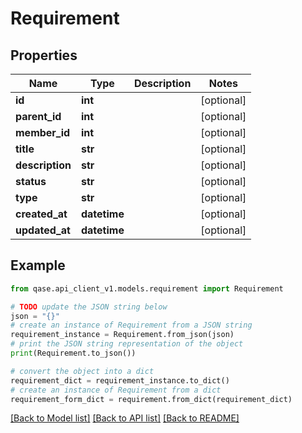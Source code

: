 # Requirement


## Properties

Name | Type | Description | Notes
------------ | ------------- | ------------- | -------------
**id** | **int** |  | [optional] 
**parent_id** | **int** |  | [optional] 
**member_id** | **int** |  | [optional] 
**title** | **str** |  | [optional] 
**description** | **str** |  | [optional] 
**status** | **str** |  | [optional] 
**type** | **str** |  | [optional] 
**created_at** | **datetime** |  | [optional] 
**updated_at** | **datetime** |  | [optional] 

## Example

```python
from qase.api_client_v1.models.requirement import Requirement

# TODO update the JSON string below
json = "{}"
# create an instance of Requirement from a JSON string
requirement_instance = Requirement.from_json(json)
# print the JSON string representation of the object
print(Requirement.to_json())

# convert the object into a dict
requirement_dict = requirement_instance.to_dict()
# create an instance of Requirement from a dict
requirement_form_dict = requirement.from_dict(requirement_dict)
```
[[Back to Model list]](../README.md#documentation-for-models) [[Back to API list]](../README.md#documentation-for-api-endpoints) [[Back to README]](../README.md)


